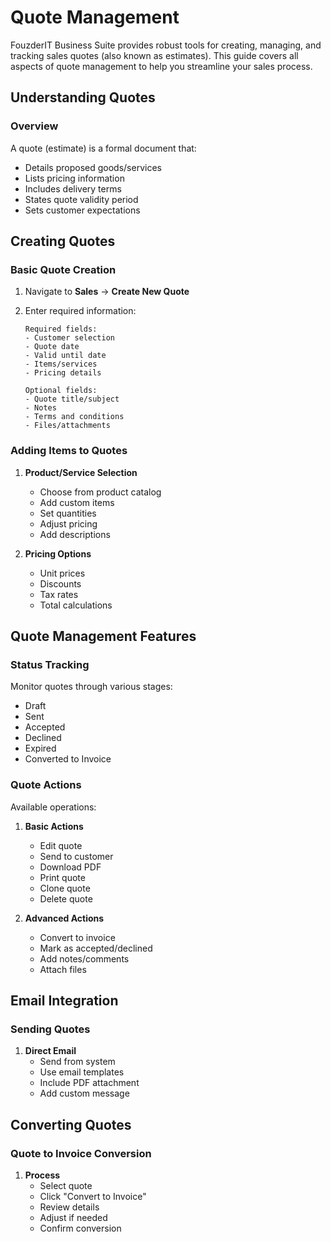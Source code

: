 # Quote Management

FouzderIT Business Suite provides robust tools for creating, managing, and tracking sales quotes (also known as estimates). This guide covers all aspects of quote management to help you streamline your sales process.

## Understanding Quotes

### Overview

A quote (estimate) is a formal document that:

- Details proposed goods/services
- Lists pricing information
- Includes delivery terms
- States quote validity period
- Sets customer expectations

## Creating Quotes

### Basic Quote Creation

1.  Navigate to **Sales** → **Create New Quote**
2.  Enter required information:

        Required fields:
        - Customer selection
        - Quote date
        - Valid until date
        - Items/services
        - Pricing details

        Optional fields:
        - Quote title/subject
        - Notes
        - Terms and conditions
        - Files/attachments

### Adding Items to Quotes

1.  **Product/Service Selection**

    - Choose from product catalog
    - Add custom items
    - Set quantities
    - Adjust pricing
    - Add descriptions

2.  **Pricing Options**

    - Unit prices
    - Discounts
    - Tax rates
    - Total calculations

## Quote Management Features

### Status Tracking

Monitor quotes through various stages:

- Draft
- Sent
- Accepted
- Declined
- Expired
- Converted to Invoice

### Quote Actions

Available operations:

1.  **Basic Actions**

    - Edit quote
    - Send to customer
    - Download PDF
    - Print quote
    - Clone quote
    - Delete quote

2.  **Advanced Actions**

    - Convert to invoice
    - Mark as accepted/declined
    - Add notes/comments
    - Attach files

## Email Integration

### Sending Quotes

1.  **Direct Email**
    - Send from system
    - Use email templates
    - Include PDF attachment
    - Add custom message

## Converting Quotes

### Quote to Invoice Conversion

1.  **Process**
    - Select quote
    - Click "Convert to Invoice"
    - Review details
    - Adjust if needed
    - Confirm conversion
